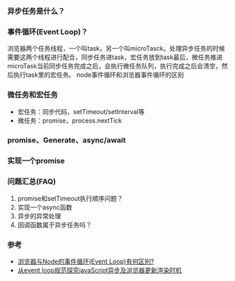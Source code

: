 

### 异步任务是什么？


### 事件循环(Event Loop)？
浏览器两个任务线程，一个叫task，另一个叫microTasck。处理异步任务的时候需要这两个线程进行配合，同步任务进task，宏任务放到task最后，微任务推进microTask当前同步任务完成之后，会执行微任务队列，执行完成之后会清空，然后执行task里的宏任务。
node事件循环和浏览器事件循环的区别

### 微任务和宏任务
- 宏任务：同步代码，setTimeout/setInterval等
- 微任务：promise，process.nextTick

### promise、Generate、async/await


### 实现一个promise


### 问题汇总(FAQ)
1. promise和setTimeout执行顺序问题？
2. 实现一个async函数
3. 异步的异常处理
4. 回调函数属于异步任务吗？

### 参考
- [浏览器与Node的事件循环(Event Loop)有何区别?](https://juejin.cn/post/6844903761949753352)
- [从event loop规范探究javaScript异步及浏览器更新渲染时机](https://github.com/aooy/blog/issues/5)

